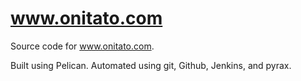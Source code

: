 www.onitato.com
===============

Source code for www.onitato.com.

Built using Pelican. Automated using git, Github, Jenkins, and pyrax.
